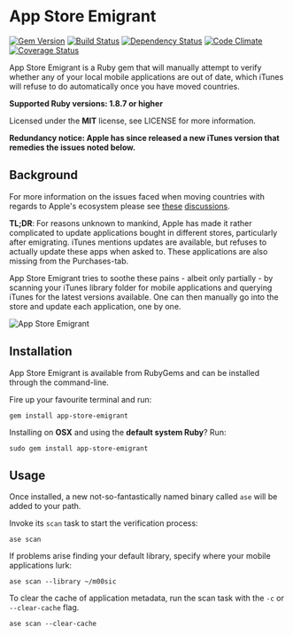 # App Store Emigrant

[![Gem Version](https://badge.fury.io/rb/app-store-emigrant.png)](https://rubygems.org/gems/app-store-emigrant)
[![Build Status](https://secure.travis-ci.org/timkurvers/app-store-emigrant.png?branch=master)](https://travis-ci.org/timkurvers/app-store-emigrant)
[![Dependency Status](https://gemnasium.com/timkurvers/app-store-emigrant.png)](https://gemnasium.com/timkurvers/app-store-emigrant)
[![Code Climate](https://codeclimate.com/github/timkurvers/app-store-emigrant.png)](https://codeclimate.com/github/timkurvers/app-store-emigrant)
[![Coverage Status](https://coveralls.io/repos/timkurvers/app-store-emigrant/badge.png?branch=master)](https://coveralls.io/r/timkurvers/app-store-emigrant)

App Store Emigrant is a Ruby gem that will manually attempt to verify whether any of your local mobile applications are out of date, which iTunes will refuse to do automatically once you have moved countries.

**Supported Ruby versions: 1.8.7 or higher**

Licensed under the **MIT** license, see LICENSE for more information.

**Redundancy notice: Apple has since released a new iTunes version that remedies the issues noted below.**


## Background

For more information on the issues faced when moving countries with regards to Apple's ecosystem please see [these](https://discussions.apple.com/thread/2443094) [discussions](https://discussions.apple.com/message/16273593).

**TL;DR**: For reasons unknown to mankind, Apple has made it rather complicated to update applications bought in different stores, particularly after emigrating. iTunes mentions updates are available, but refuses to actually update these apps when asked to. These applications are also missing from the Purchases-tab.

App Store Emigrant tries to soothe these pains - albeit only partially - by scanning your iTunes library folder for mobile applications and querying iTunes for the latest versions available. One can then manually go into the store and update each application, one by one.

![App Store Emigrant](http://office.moonsphere.net/app-store-emigrant.png?v2)


## Installation

App Store Emigrant is available from RubyGems and can be installed through the command-line.

Fire up your favourite terminal and run:

    gem install app-store-emigrant

Installing on **OSX** and using the **default system Ruby**? Run:

    sudo gem install app-store-emigrant


## Usage

Once installed, a new not-so-fantastically named binary called ```ase``` will be added to your path.

Invoke its ```scan``` task to start the verification process:

    ase scan

If problems arise finding your default library, specify where your mobile applications lurk:

    ase scan --library ~/m00sic

To clear the cache of application metadata, run the scan task with the ```-c``` or ```--clear-cache``` flag.

    ase scan --clear-cache
